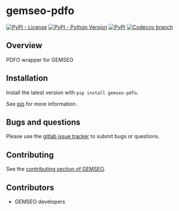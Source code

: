 <!--
Copyright 2021 IRT Saint Exupéry, https://www.irt-saintexupery.com

This work is licensed under the Creative Commons Attribution-ShareAlike 4.0
International License. To view a copy of this license, visit
http://creativecommons.org/licenses/by-sa/4.0/ or send a letter to Creative
Commons, PO Box 1866, Mountain View, CA 94042, USA.
-->

# gemseo-pdfo

[![PyPI - License](https://img.shields.io/pypi/l/gemseo-pdfo)](https://www.gnu.org/licenses/lgpl-3.0.en.html)
[![PyPI - Python Version](https://img.shields.io/pypi/pyversions/gemseo-pdfo)](https://pypi.org/project/gemseo-pdfo/)
[![PyPI](https://img.shields.io/pypi/v/gemseo-pdfo)](https://pypi.org/project/gemseo-pdfo/)
[![Codecov branch](https://img.shields.io/codecov/c/gitlab/gemseo:dev/gemseo-pdfo/develop)](https://app.codecov.io/gl/gemseo:dev/gemseo-pdfo)

## Overview

PDFO wrapper for GEMSEO

## Installation

Install the latest version with `pip install gemseo-pdfo`.

See [pip](https://pip.pypa.io/en/stable/getting-started/) for more information.

## Bugs and questions

Please use the [gitlab issue tracker](https://gitlab.com/gemseo/dev/gemseo-pdfo/-/issues)
to submit bugs or questions.

## Contributing

See the [contributing section of GEMSEO](https://gemseo.readthedocs.io/en/stable/software/developing.html#dev).

## Contributors

- GEMSEO developers
